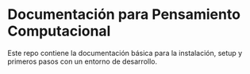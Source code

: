 # Documentación para Pensamiento Computacional

Este repo contiene la documentación básica para la instalación, setup y primeros pasos con un entorno de desarrollo.


